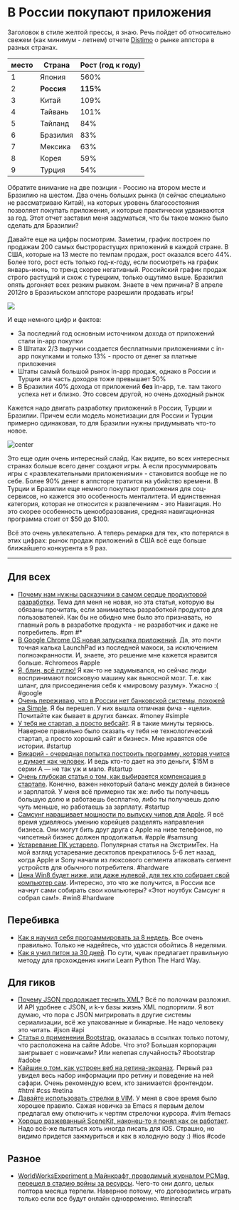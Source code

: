 # В России покупают приложения

Заголовок в стиле желтой прессы, я знаю. Речь пойдет об относительно свежем (как минимум - летнем) отчете [Distimo](http://www.distimo.com/) о рынке аппстора в разных странах.

<table class="table table-striped"><thead><tr><th>место</th><th>Страна</th><th>Рост (год к году)</th></tr>
</thead><tbody><tr><td>1</td><td>Япония</td><td>560%</td></tr>
<tr><td>2</td><td><b>Россия</b></td><td><b>115%</b></td></tr>
<tr><td>3</td><td>Китай</td><td>109%</td></tr>
<tr><td>4</td><td>Тайвань</td><td>101%</td></tr>
<tr><td>5</td><td>Тайланд</td><td>84%</td></tr>
<tr><td>6</td><td>Бразилия</td><td>83%</td></tr>
<tr><td>7</td><td>Мексика</td><td>63%</td></tr>
<tr><td>8</td><td>Корея</td><td>59%</td></tr>
<tr><td>9</td><td>Турция</td><td>54%</td></tr></tbody></table>

Обратите внимание на две позиции - Россию на втором месте и Бразилию на шестом. Два очень больших рынка (я сейчас специально не рассматриваю Китай), на которых уровень благосостояния позволяет покупать приложения, и которые практически удваиваются за год. Этот отчет заставил меня задуматься, что бы такое можно было сделать для Бразилии?

Давайте еще на цифры посмотрим. Заметим, график построен по продажам 200 самых быстрорастущих приложений в каждой стране.
 В США, которые на 13 месте по темпам продаж, рост оказался всего 44%. Более того, рост есть только год-к-году, если посмотреть на график январь-июнь, то тренд скорее негативный. Российский график продаж строго растущий и схож с турецким, только ощутимо выше. Бразилия опять догоняет всех резким рывком. Знаете в чем причина? В апреле 2012го в Бразильском аппсторе разрешили продавать игры!

<a href='http://img-fotki.yandex.ru/get/6504/9320383.8/0_7d0cc_dbb6c576_orig'><img src='http://img-fotki.yandex.ru/get/6504/9320383.8/0_7d0cc_dbb6c576_L'></a>

И еще немного цифр и фактов:

* За последний год основным источником дохода от приложений стали in-app покупки
* В Штатах 2/3 выручки создается бесплатными приложениями с in-app покупками и только 13% - просто от денег за платные приложения
* Штаты самый большой рынок in-app продаж, однако в России и Турции эта часть доходов тоже превышает 50%
* В Бразилии 40% дохода от приложений **без** in-app, т.е. там такого успеха нет и близко. Это совсем другой, но очень доходный рынок

Кажется надо двигать разработку приложений в России, Турции и Бразилии. Причем если модель монетизации для России и Турции примерно одинаковая, то для Бразилии нужны придумывать что-то новое.

![center](http://img-fotki.yandex.ru/get/6508/9320383.8/0_7d0ce_f9b6822_orig)

Это еще один очень интересный слайд. Как видите, во всех интересных странах больше всего денег создают игры. А если просуммировать игры с «развлекательными приложениями» - становится вообще не по себе. Более 90% денег в аппсторе тратится на убийство времени. В Турции и Бразилии еще немного покупают приложения для соц-сервисов, но кажется это особенность менталитета. И единственная категория, которая не относится к развлечениям - это Навигация. Но это скорее особенность ценообразования, средняя навигационная программа стоит от $50 до $100.

Всё это очень увлекательно. А теперь ремарка для тех, кто потерялся в этих цифрах: рынок продаж приложений в США всё еще больше ближайшего конкурента в 9 раз.

-----

## Для всех
* [Почему нам нужны расказчики в самом сердце продуктовой разработки](http://uxmag.com/articles/why-we-need-storytellers-at-the-heart-of-product-development). Тема для меня не новая, но эта статья, которую вы обязаны прочитать, если занимаетесь разработкой продуктов для пользователей. Как бы не обидно мне было это признавать, но главный роль в разработке продукта - не разработчик и даже не потребитель. #pm #*
* [В Google Chrome OS новая запускалка приложений](http://chrome.blogspot.com/2012/08/a-new-apps-list-on-chrome-os.html). Да, это почти точная калька LaunchPad из последней макоси, за исключением полноэкранности. И, знаете, это решение мне кажется нравится больше. #chromeos #apple
* [Я, блин, всё гуглю!](http://wernah.com/2012/03/i-fucking-google-everything/) Я как-то не задумывался, но сейчас люди воспринимают поисковую машину как выносной мозг. Т.е. как шланг, для присоединения себя к «мировому разуму». Ужасно :( #google
* [Очень переживаю, что в России нет банковской системы, похожей на Simple](https://www.simple.com/blog/Simple/announcing-goals/). Я бы перешел. У них вышла отличная фича - «цели». Почитайте как бывает в других банках. #money #simple
* [У тебя не стартап, а просто вебсайт](http://blog.crranky.com/startup/your-startup-is-not-a-startup-its-just-a-website/). Я в такие минуты теряюсь. Наверное правильно было сказать «у тебя не технологический стартап, а просто хороший сайт и бизнес». Мне нравятся обе истории. #startup
* [Викарий - очередная попытка построить программу, которая учится и думает как человек](http://techcrunch.com/2012/08/21/vicarious-good-ventures-funding/). И ведь кто-то дает на это деньги, $15М в серии А — не так уж и мало. #startup
* [Очень глубокая статья о том, как выбирается компенсация в стартапе](http://blog.keen.io/post/29904565692/how-i-negotiated-my-startup-compensation). Конечно, важен некоторый баланс между долей в бизнесе и зарплатой. У меня всё примерно так же: либо ты получаешь большую долю и работаешь бесплатно, либо ты получаешь долю *чуть* меньше, но работаешь за зарплату. #startup
* [Самсунг наращивает мощности по выпуску чипов для Apple](http://www.bbc.com/news/technology-19336147). Я всё время удивляюсь умению корейцев разделять направления бизнеса. Они могут бить друг друга с Apple на ниве телефонов, но чипсетный бизнес должен продолжатья. #apple #samsung
* [Устаревание ПК устарело](http://www.extremetech.com/computing/134760-pc-obsolescence-is-obsolete). Популярная статья на ЭкстримТек. На мой взгляд устаревание десктопов прекратилось 5-6 лет назад, когда Apple и Sony начали из люксового сегмента атаковать сегмент устройств для обычного потребителя. #hardware
* [Цена Win8 будет ниже, или даже нулевой, для тех кто собирает свой компьютер сам](http://www.geek.com/articles/geek-pick/windows-8-gets-personal-use-license-for-anyone-building-their-own-pc-20120821/). Интересно, это что же получится, в России все начнут сами собирать свои компьютеры? «Этот ноутбук Самсунг я собрал сам!». #win8 #hardware

## Перебивка
* [Как я научил себя программировать за 8 недель](http://tech.yipit.com/2012/08/21/how-i-taught-myself-to-code-in-8-weeks/). Все очень правильно. Только не надейтесь, что удастся обойтись 8 неделями.
* [Как я учил питон за 30 дней](http://rodriguezcommaj.com/python-in-30-days-halfway-there/). По сути, чувак предлагает правильную методу для прохождения книги Learn Python The Hard Way.

## Для гиков
* [Почему JSON продолжает теснить XML](http://blog.appfog.com/why-json-will-continue-to-push-xml-out-of-the-picture/)? Всё по полочкам разложил. И API удобнее с JSON, и k-v базы жизнь XML подпортили. Я вот думаю, что пора с JSON мигрировать в другие системы сериализации, всё же упакованные и бинарные. Не надо человеку это читать. #json #api
* [Статья о применении Bootstrap](http://www.adobe.com/devnet/html5/articles/twitter-bootstrap.html), оказалась в ссылках только потому, что расположена на сайте Adobe. Что это? Большая корпорация заигрывает с новичками? Или нелепая случайность? #bootstrap #adobe
* [Кайшин о том, как устроен веб на ретина-экранах](http://coding.smashingmagazine.com/2012/08/20/towards-retina-web/). Первый раз увидел весь набор информации про ретину и поведение на ней сафари. Очень рекомендую всем, кто занимается фронтендом. #html #css #retina
* [Давайте использовать стрелки в VIM](http://codingfearlessly.com/2012/08/21/vim-putting-arrows-to-use/). У меня в свое время было хорошее правило. Сажая новичка за Emacs я первым делом предлагал ему отключить к чертям стрелочки курсора. #vim #emacs
* [Хорошо разжеванный SceneKit, наконец-то я понял как он работает](http://iphonedevelopment.blogspot.com/2012/08/an-introduction-to-scenekit.html). Надо всё-же пытаться хоть иногда писать для iOS. Страшно, но видимо придется зажмуриться и как в холодную воду :) #ios #code

## Разное
* [WorldWorksExperiment в Майнкрафт, проводимый журналом PCMag, перешел в стадию войны за ресурсы](http://www.pcgamer.com/2012/08/21/minecraft-experiment-devolves-into-devastating-resource-war/). Чего-то они долго, целых полтора месяца терпели. Наверное потому, что договорились играть только если все будут онлайн одновременно. #minecraft
